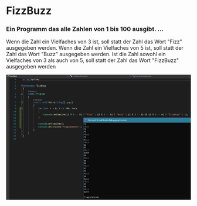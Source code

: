 # FizzBuzz

### Ein Programm das alle Zahlen von 1 bis 100 ausgibt. ... 
Wenn die Zahl ein Vielfaches von 3 ist, soll statt der Zahl das Wort "Fizz" ausgegeben werden.
Wenn die Zahl ein Vielfaches von 5 ist, soll statt der Zahl das Wort "Buzz" ausgegeben werden.
Ist die Zahl sowohl ein Vielfaches von 3 als auch von 5, soll statt der Zahl das Wort "FizzBuzz" ausgegeben werden
              
              
<p align="center">
  <img src="FizzBuzz.png">
</p> 
